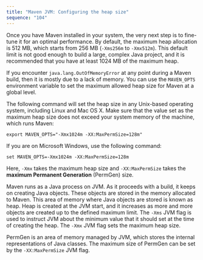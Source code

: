 ```yaml
---
title: "Maven JVM: Configuring the heap size"
sequence: "104"
---
```


Once you have Maven installed in your system, the very next step is to fine-tune it for an optimal performance.
By default, the maximum heap allocation is 512 MB, which starts from 256 MB (`-Xms256m` to `-Xmx512m`).
This default limit is not good enough to build a large, complex Java project,
and it is recommended that you have at least 1024 MB of the maximum heap.

If you encounter `java.lang.OutOfMemoryError` at any point during a Maven build,
then it is mostly due to a lack of memory.
You can use the `MAVEN_OPTS` environment variable to set the maximum allowed heap size for Maven at a global level.

The following command will set the heap size in any Unix-based operating system, including Linux and Mac OS X.
Make sure that the value set as the maximum heap size does not exceed your system memory of the machine, which runs Maven:

```text
export MAVEN_OPTS="-Xmx1024m -XX:MaxPermSize=128m"
```

If you are on Microsoft Windows, use the following command:

```text
set MAVEN_OPTS=-Xmx1024m -XX:MaxPermSize=128m
```

Here, `-Xmx` takes the maximum heap size and `-XX:MaxPermSize` takes the **maximum Permanent Generation** (PermGen) size.


Maven runs as a Java process on JVM.
As it proceeds with a build, it keeps on creating Java objects.
These objects are stored in the memory allocated to Maven.
This area of memory where Java objects are stored is known as heap.
Heap is created at the JVM start, and
it increases as more and more objects are created up to the defined maximum limit.
The `-Xms` JVM flag is used to instruct JVM about the minimum value
that it should set at the time of creating the heap.
The `-Xmx` JVM flag sets the maximum heap size.

PermGen is an area of memory managed by JVM,
which stores the internal representations of Java classes.
The maximum size of PermGen can be set by the `-XX:MaxPermSize` JVM flag.




